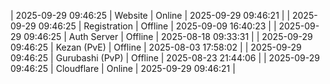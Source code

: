 | 2025-09-29 09:46:25 | Website | Online | 2025-09-29 09:46:21 |
| 2025-09-29 09:46:25 | Registration | Offline | 2025-09-09 16:40:23 |
| 2025-09-29 09:46:25 | Auth Server | Offline | 2025-08-18 09:33:31 |
| 2025-09-29 09:46:25 | Kezan (PvE) | Offline | 2025-08-03 17:58:02 |
| 2025-09-29 09:46:25 | Gurubashi (PvP) | Offline | 2025-08-23 21:44:06 |
| 2025-09-29 09:46:25 | Cloudflare | Online | 2025-09-29 09:46:21 |
